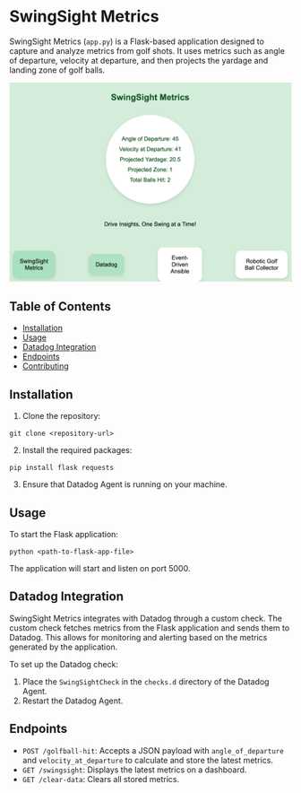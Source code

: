 # SwingSight Metrics

SwingSight Metrics (`app.py`) is a Flask-based application designed to capture and analyze metrics from golf shots. It uses metrics such as angle of departure, velocity at departure, and then projects the yardage and landing zone of golf balls.

![dashboard screenshot](image.png)

## Table of Contents

- [Installation](#installation)
- [Usage](#usage)
- [Datadog Integration](#datadog-integration)
- [Endpoints](#endpoints)
- [Contributing](#contributing)

## Installation

1. Clone the repository:

```
git clone <repository-url>
```

2. Install the required packages:

```
pip install flask requests
```

3. Ensure that Datadog Agent is running on your machine.

## Usage

To start the Flask application:

```
python <path-to-flask-app-file>
```

The application will start and listen on port 5000.

## Datadog Integration

SwingSight Metrics integrates with Datadog through a custom check. The custom check fetches metrics from the Flask application and sends them to Datadog. This allows for monitoring and alerting based on the metrics generated by the application.

To set up the Datadog check:

1. Place the `SwingSightCheck` in the `checks.d` directory of the Datadog Agent.
2. Restart the Datadog Agent.

## Endpoints

- `POST /golfball-hit`: Accepts a JSON payload with `angle_of_departure` and `velocity_at_departure` to calculate and store the latest metrics.
- `GET /swingsight`: Displays the latest metrics on a dashboard.
- `GET /clear-data`: Clears all stored metrics.
